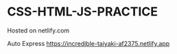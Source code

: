 # CSS-HTML-JS-PRACTICE
Hosted on netlify.com

Auto Express https://incredible-taiyaki-af2375.netlify.app